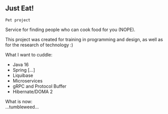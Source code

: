 ## Just Eat!

`Pet project`

Service for finding people who can cook food for you (NOPE).

This project was created for training in programming and design, as well as for the research of technology :)


What I want to cuddle:

- Java 16
- Spring [...]
- Liquibase
- Microservices
- gRPC and Protocol Buffer
- Hibernate/DOMA 2

What is now:<br>
...tumbleweed...

